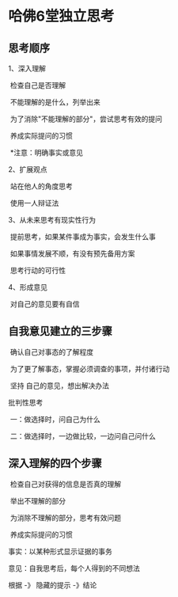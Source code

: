 # 哈佛6堂独立思考

## 思考顺序

1、深入理解

​	检查自己是否理解

​	不能理解的是什么，列举出来

​	为了消除"不能理解的部分"，尝试思考有效的提问

​	养成实际提问的习惯

​	*注意：明确事实或意见

2、扩展观点

​	站在他人的角度思考

​	使用一人辩证法

3、从未来思考有现实性行为

​	提前思考，如果某件事成为事实，会发生什么事

​	如果事情发展不顺，有没有预先备用方案

​	思考行动的可行性

4、形成意见

​	对自己的意见要有自信

## 自我意见建立的三步骤

​	确认自己对事态的了解程度

​	为了更了解事态，掌握必须调查的事项，并付诸行动

​	坚持 自己的意见，想出解决办法



批判性思考

​	一：做选择时，问自己为什么

​	二：做选择时，一边做比较，一边问自己问什么



## 深入理解的四个步骤

​	检查自己对获得的信息是否真的理解

​	举出不理解的部分

​	为消除不理解的部分，思考有效问题

​	养成实际提问的习惯



事实：以某种形式显示证据的事务

意见：自我思考后，每个人得到的不同想法





根据 -》 隐藏的提示 -》结论

​	